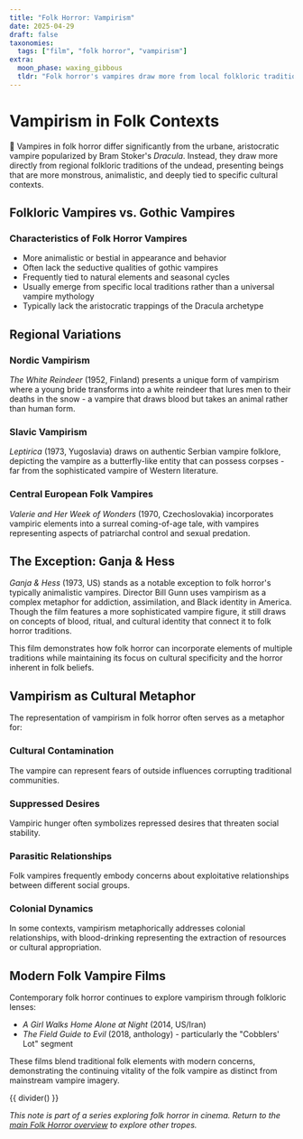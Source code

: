 ```yaml
---
title: "Folk Horror: Vampirism"
date: 2025-04-29
draft: false
taxonomies:
  tags: ["film", "folk horror", "vampirism"]
extra:
  moon_phase: waxing_gibbous
  tldr: "Folk horror's vampires draw more from local folkloric traditions than the urbane Dracula archetype."
---
```


# Vampirism in Folk Contexts

<span class="og">💋</span> Vampires in folk horror differ significantly from the urbane, aristocratic vampire popularized by Bram Stoker's *Dracula*. Instead, they draw more directly from regional folkloric traditions of the undead, presenting beings that are more monstrous, animalistic, and deeply tied to specific cultural contexts.

## Folkloric Vampires vs. Gothic Vampires

### Characteristics of Folk Horror Vampires

- More animalistic or bestial in appearance and behavior
- Often lack the seductive qualities of gothic vampires
- Frequently tied to natural elements and seasonal cycles
- Usually emerge from specific local traditions rather than a universal vampire mythology
- Typically lack the aristocratic trappings of the Dracula archetype

## Regional Variations

### Nordic Vampirism

*The White Reindeer* (1952, Finland) presents a unique form of vampirism where a young bride transforms into a white reindeer that lures men to their deaths in the snow - a vampire that draws blood but takes an animal rather than human form.

### Slavic Vampirism

*Leptirica* (1973, Yugoslavia) draws on authentic Serbian vampire folklore, depicting the vampire as a butterfly-like entity that can possess corpses - far from the sophisticated vampire of Western literature.

### Central European Folk Vampires

*Valerie and Her Week of Wonders* (1970, Czechoslovakia) incorporates vampiric elements into a surreal coming-of-age tale, with vampires representing aspects of patriarchal control and sexual predation.

## The Exception: Ganja & Hess

*Ganja & Hess* (1973, US) stands as a notable exception to folk horror's typically animalistic vampires. Director Bill Gunn uses vampirism as a complex metaphor for addiction, assimilation, and Black identity in America. Though the film features a more sophisticated vampire figure, it still draws on concepts of blood, ritual, and cultural identity that connect it to folk horror traditions.

This film demonstrates how folk horror can incorporate elements of multiple traditions while maintaining its focus on cultural specificity and the horror inherent in folk beliefs.

## Vampirism as Cultural Metaphor

The representation of vampirism in folk horror often serves as a metaphor for:

### Cultural Contamination

The vampire can represent fears of outside influences corrupting traditional communities.

### Suppressed Desires

Vampiric hunger often symbolizes repressed desires that threaten social stability.

### Parasitic Relationships

Folk vampires frequently embody concerns about exploitative relationships between different social groups.

### Colonial Dynamics

In some contexts, vampirism metaphorically addresses colonial relationships, with blood-drinking representing the extraction of resources or cultural appropriation.

## Modern Folk Vampire Films

Contemporary folk horror continues to explore vampirism through folkloric lenses:

- *A Girl Walks Home Alone at Night* (2014, US/Iran)
- *The Field Guide to Evil* (2018, anthology) - particularly the "Cobblers' Lot" segment

These films blend traditional folk elements with modern concerns, demonstrating the continuing vitality of the folk vampire as distinct from mainstream vampire imagery.

{{ divider() }}

*This note is part of a series exploring folk horror in cinema. Return to the [main Folk Horror overview](@/notes/folk-horror-overview.md) to explore other tropes.*
